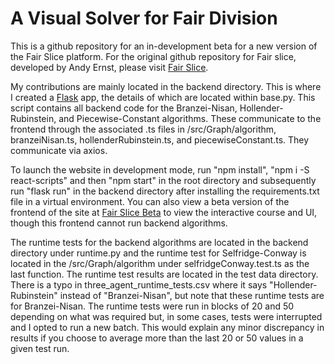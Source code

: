 # A Visual Solver for Fair Division

This is a github repository for an in-development beta for a new version of the Fair Slice platform. For the original github repository for Fair slice, developed by Andy Ernst, please visit [Fair Slice](https://github.com/AndyCErnst/cake/).

My contributions are mainly located in the backend directory. This is where I created a [Flask](https://flask.palletsprojects.com/en/3.0.x/) app, the details of which are located within base.py. This script contains all backend code for the Branzei-Nisan, Hollender-Rubinstein, and Piecewise-Constant algorithms. These communicate to the frontend through the associated .ts files in /src/Graph/algorithm, branzeiNisan.ts, hollenderRubinstein.ts, and piecewiseConstant.ts. They communicate via axios.

To launch the website in development mode, run "npm install", "npm i -S react-scripts" and then "npm start" in the root directory and subsequently run "flask run" in the backend directory after installing the requirements.txt file in a virtual environment. You can also view a beta version of the frontend of the site at [Fair Slice Beta](https://fairslicebeta.netlify.app) to view the interactive course and UI, though this frontend cannot run backend algorithms.

The runtime tests for the backend algorithms are located in the backend directory under runtime.py and the runtime test for Selfridge-Conway is located in the /src/Graph/algorithm under selfridgeConway.test.ts as the last function. The runtime test results are located in the test data directory. There is a typo in three_agent_runtime_tests.csv where it says "Hollender-Rubinstein" instead of "Branzei-Nisan", but note that these runtime tests are for Branzei-Nisan. The runtime tests were run in blocks of 20 and 50 depending on what was required but, in some cases, tests were interrupted and I opted to run a new batch. This would explain any minor discrepancy in results if you choose to average more than the last 20 or 50 values in a given test run. 

 
